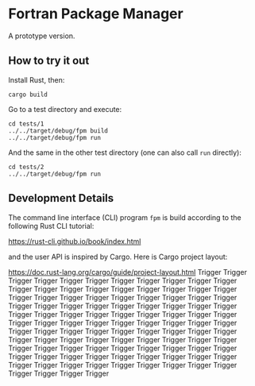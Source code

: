 # Fortran Package Manager

A prototype version.

## How to try it out

Install Rust, then:
```
cargo build
```
Go to a test directory and execute:
```
cd tests/1
../../target/debug/fpm build
../../target/debug/fpm run
```
And the same in the other test directory (one can also call `run` directly):
```
cd tests/2
../../target/debug/fpm run
```

## Development Details

The command line interface (CLI) program `fpm` is build according to the
following Rust CLI tutorial:

https://rust-cli.github.io/book/index.html

and the user API is inspired by Cargo. Here is Cargo project layout:

https://doc.rust-lang.org/cargo/guide/project-layout.html
Trigger
Trigger
Trigger
Trigger
Trigger
Trigger
Trigger
Trigger
Trigger
Trigger
Trigger
Trigger
Trigger
Trigger
Trigger
Trigger
Trigger
Trigger
Trigger
Trigger
Trigger
Trigger
Trigger
Trigger
Trigger
Trigger
Trigger
Trigger
Trigger
Trigger
Trigger
Trigger
Trigger
Trigger
Trigger
Trigger
Trigger
Trigger
Trigger
Trigger
Trigger
Trigger
Trigger
Trigger
Trigger
Trigger
Trigger
Trigger
Trigger
Trigger
Trigger
Trigger
Trigger
Trigger
Trigger
Trigger
Trigger
Trigger
Trigger
Trigger
Trigger
Trigger
Trigger
Trigger
Trigger
Trigger
Trigger
Trigger
Trigger
Trigger
Trigger
Trigger
Trigger
Trigger
Trigger
Trigger
Trigger
Trigger
Trigger
Trigger
Trigger
Trigger
Trigger
Trigger
Trigger
Trigger
Trigger
Trigger
Trigger
Trigger
Trigger
Trigger
Trigger
Trigger
Trigger
Trigger
Trigger
Trigger
Trigger
Trigger
Trigger
Trigger
Trigger
Trigger
Trigger
